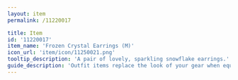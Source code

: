 ```yaml
---
layout: item
permalink: /11220017

title: Item
id: '11220017'
item_name: 'Frozen Crystal Earrings (M)'
icon_url: 'item/icon/11250021.png'
tooltip_description: 'A pair of lovely, sparkling snowflake earrings.'
guide_description: 'Outfit items replace the look of your gear when equipped.'
---
```

